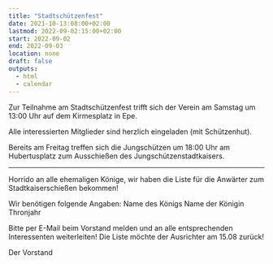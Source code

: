 ```yaml
---
title: "Stadtschützenfest"
date: 2021-10-13:08:00+02:00
lastmod: 2022-09-02:15:00+02:00
start: 2022-09-02
end: 2022-09-03
location: none
draft: false
outputs:
  - html
  - calendar
---
```


Zur Teilnahme am Stadtschützenfest trifft sich der Verein 
am Samstag um 13:00 Uhr auf dem Kirmesplatz in Epe.  

Alle interessierten Mitglieder sind herzlich eingeladen (mit Schützenhut).

Bereits am Freitag treffen sich die Jungschützen um 18:00 Uhr am Hubertusplatz zum
Ausschießen des Jungschützenstadtkaisers.

-----

Horrido an alle ehemaligen Könige,
wir haben die Liste für die Anwärter zum Stadtkaiserschießen bekommen!

Wir benötigen folgende Angaben:
Name des Königs
Name der Königin
Thronjahr

Bitte per E-Mail beim Vorstand melden und an alle entsprechenden Interessenten weiterleiten!
Die Liste möchte der Ausrichter am 15.08 zurück!

Der Vorstand
